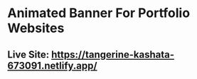 # Animated Banner For Portfolio Websites

## Live Site: https://tangerine-kashata-673091.netlify.app/
